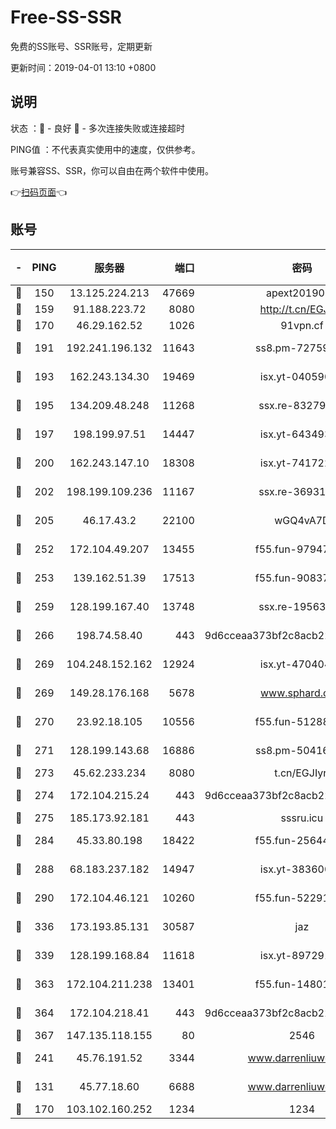 # Free-SS-SSR

免费的SS账号、SSR账号，定期更新

更新时间：2019-04-01 13:10 +0800

## 说明

状态     ：🙂 - 良好 🙁 - 多次连接失败或连接超时

PING值   ：不代表真实使用中的速度，仅供参考。

账号兼容SS、SSR，你可以自由在两个软件中使用。

👉[扫码页面](https://liesauer.github.io/Free-SS-SSR/)👈

## 账号

|-|PING|服务器|端口|密码|加密方式|区域|
|:----:|:----:|:-----:|-----:|:----:|:----:|:----:|
|🙂|150|13.125.224.213|47669|apext2019001|chacha20|KR|
|🙂|159|91.188.223.72|8080|http://t.cn/EGJIyrl|rc4-md5|RU|
|🙂|170|46.29.162.52|1026|91vpn.cf|rc4-md5|RU|
|🙂|191|192.241.196.132|11643|ss8.pm-72759398|aes-256-cfb|US|
|🙂|193|162.243.134.30|19469|isx.yt-04059009|aes-256-cfb|US|
|🙂|195|134.209.48.248|11268|ssx.re-83279244|aes-256-cfb|US|
|🙂|197|198.199.97.51|14447|isx.yt-64349334|aes-256-cfb|US|
|🙂|200|162.243.147.10|18308|isx.yt-74172244|aes-256-cfb|US|
|🙂|202|198.199.109.236|11167|ssx.re-36931734|aes-256-cfb|US|
|🙂|205|46.17.43.2|22100|wGQ4vA7D|aes-256-gcm|RU|
|🙂|252|172.104.49.207|13455|f55.fun-97947555|aes-256-cfb|SG|
|🙂|253|139.162.51.39|17513|f55.fun-90837350|aes-256-cfb|SG|
|🙂|259|128.199.167.40|13748|ssx.re-19563702|aes-256-cfb|SG|
|🙂|266|198.74.58.40|443|9d6cceaa373bf2c8acb22e60b6a58be6|aes-256-cfb|US|
|🙂|269|104.248.152.162|12924|isx.yt-47040451|aes-256-cfb|SG|
|🙂|269|149.28.176.168|5678|www.sphard.com|aes-256-cfb|SG|
|🙂|270|23.92.18.105|10556|f55.fun-51288574|aes-256-cfb|US|
|🙂|271|128.199.143.68|16886|ss8.pm-50416761|aes-256-cfb|SG|
|🙂|273|45.62.233.234|8080|t.cn/EGJIyrl|rc4-md5|CA|
|🙂|274|172.104.215.24|443|9d6cceaa373bf2c8acb22e60b6a58be6|aes-256-cfb|US|
|🙂|275|185.173.92.181|443|sssru.icu|rc4-md5|RU|
|🙂|284|45.33.80.198|18422|f55.fun-25644172|aes-256-cfb|US|
|🙂|288|68.183.237.182|14947|isx.yt-38360032|aes-256-cfb|SG|
|🙂|290|172.104.46.121|10260|f55.fun-52291486|aes-256-cfb|SG|
|🙂|336|173.193.85.131|30587|jaz|aes-256-cfb|US|
|🙂|339|128.199.168.84|11618|isx.yt-89729169|aes-256-cfb|SG|
|🙂|363|172.104.211.238|13401|f55.fun-14801280|aes-256-cfb|US|
|🙂|364|172.104.218.41|443|9d6cceaa373bf2c8acb22e60b6a58be6|aes-256-cfb|US|
|🙂|367|147.135.118.155|80|2546|chacha20|US|
|🙂|241|45.76.191.52|3344|www.darrenliuwei.com|aes-256-cfb|AU|
|🙁|131|45.77.18.60|6688|www.darrenliuwei.com|aes-256-cfb|JP|
|🙁|170|103.102.160.252|1234|1234|rc4-md5|JP|
